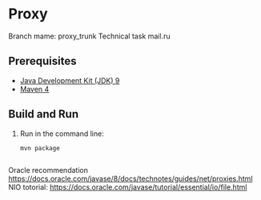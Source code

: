 Proxy
=========

Branch mame: proxy_trunk
Technical task  mail.ru

Prerequisites
-------------

* [Java Development Kit (JDK) 9](http://www.oracle.com/technetwork/java/javase/downloads/jdk9-downloads-3848520.html)
* [Maven 4](https://maven.apache.org/download.cgi)

Build and Run
-------------

1. Run in the command line:
	```
	mvn package
	
	
Oracle recommendation https://docs.oracle.com/javase/8/docs/technotes/guides/net/proxies.html
NIO totorial: https://docs.oracle.com/javase/tutorial/essential/io/file.html